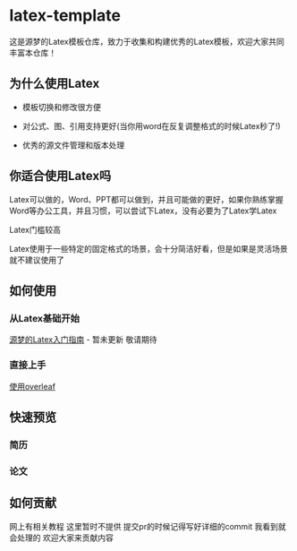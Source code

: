 # latex-template

这是源梦的Latex模板仓库，致力于收集和构建优秀的Latex模板，欢迎大家共同丰富本仓库！

## 为什么使用Latex

- 模板切换和修改很方便

- 对公式、图、引用支持更好(当你用word在反复调整格式的时候Latex秒了!)

- 优秀的源文件管理和版本处理

## 你适合使用Latex吗

Latex可以做的，Word、PPT都可以做到，并且可能做的更好，如果你熟练掌握Word等办公工具，并且习惯，可以尝试下Latex，没有必要为了Latex学Latex

Latex门槛较高

Latex使用于一些特定的固定格式的场景，会十分简洁好看，但是如果是灵活场景就不建议使用了

## 如何使用

### 从Latex基础开始

[源梦的Latex入门指南]() - 暂未更新 敬请期待

### 直接上手

[使用overleaf](https://www.overleaf.com/)

## 快速预览

### 简历

### 论文

## 如何贡献

网上有相关教程 这里暂时不提供 提交pr的时候记得写好详细的commit 我看到就会处理的 欢迎大家来贡献内容